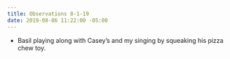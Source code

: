 ```yaml
---
title: Observations 8-1-19
date: 2019-08-06 11:22:00 -05:00
---
```


- Basil playing along with Casey’s and my singing by squeaking his pizza chew toy.

